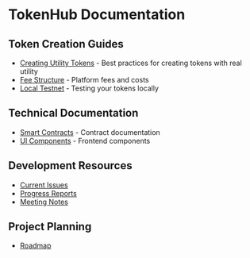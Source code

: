 # TokenHub Documentation

## Token Creation Guides
- [Creating Utility Tokens](./utility-token-guide.md) - Best practices for creating tokens with real utility
- [Fee Structure](./FEE_STRUCTURE.md) - Platform fees and costs
- [Local Testnet](./LOCAL_TESTNET.md) - Testing your tokens locally

## Technical Documentation
- [Smart Contracts](../contracts/smart-contracts.md) - Contract documentation
- [UI Components](../components/ui-components.md) - Frontend components

## Development Resources
- [Current Issues](../issues/current-issues.md)
- [Progress Reports](../progress/)
- [Meeting Notes](../meetings/)

## Project Planning
- [Roadmap](../ROADMAP.md) 